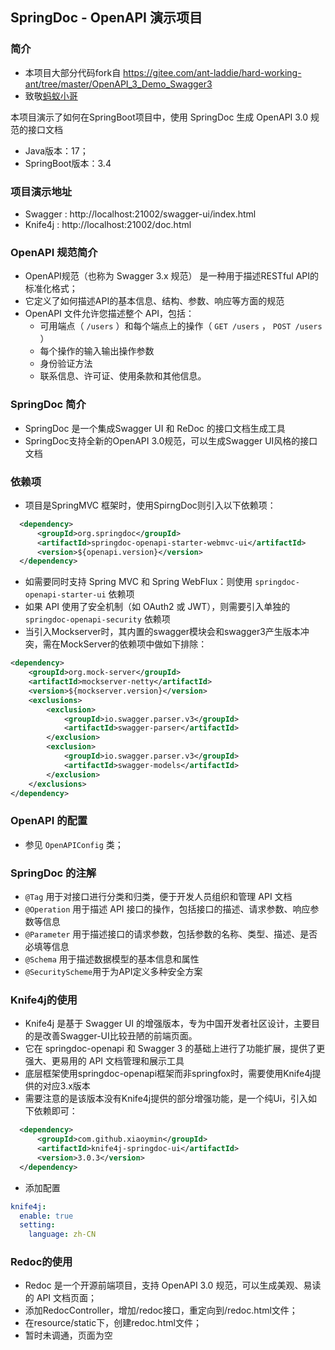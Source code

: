 ## SpringDoc - OpenAPI 演示项目

### 简介
- 本项目大部分代码fork自 https://gitee.com/ant-laddie/hard-working-ant/tree/master/OpenAPI_3_Demo_Swagger3
- 致敬[蚂蚁小哥](https://gitee.com/ant-laddie)

本项目演示了如何在SpringBoot项目中，使用 SpringDoc 生成 OpenAPI 3.0 规范的接口文档
- Java版本：17；
- SpringBoot版本：3.4

### 项目演示地址
- Swagger : http://localhost:21002/swagger-ui/index.html
- Knife4j : http://localhost:21002/doc.html

### OpenAPI 规范简介
- OpenAPI规范（也称为 Swagger 3.x 规范） 是一种用于描述RESTful API的标准化格式；
- 它定义了如何描述API的基本信息、结构、参数、响应等方面的规范
- OpenAPI 文件允许您描述整个 API，包括：
  - 可用端点（ `/users` ）和每个端点上的操作（ `GET /users` ， `POST /users` ）
  - 每个操作的输入输出操作参数
  - 身份验证方法
  - 联系信息、许可证、使用条款和其他信息。

### SpringDoc 简介
- SpringDoc 是一个集成Swagger UI 和 ReDoc 的接口文档生成工具
- SpringDoc支持全新的OpenAPI 3.0规范，可以生成Swagger UI风格的接口文档

### 依赖项
- 项目是SpringMVC 框架时，使用SpirngDoc则引入以下依赖项：
```xml
  <dependency>
      <groupId>org.springdoc</groupId>
      <artifactId>springdoc-openapi-starter-webmvc-ui</artifactId>
      <version>${openapi.version}</version>
  </dependency>
```
- 如需要同时支持 Spring MVC 和 Spring WebFlux：则使用 `springdoc-openapi-starter-ui` 依赖项
- 如果 API 使用了安全机制（如 OAuth2 或 JWT），则需要引入单独的 `springdoc-openapi-security` 依赖项
- 当引入Mockserver时，其内置的swagger模块会和swagger3产生版本冲突，需在MockServer的依赖项中做如下排除：
```xml
<dependency>
    <groupId>org.mock-server</groupId>
    <artifactId>mockserver-netty</artifactId>
    <version>${mockserver.version}</version>
    <exclusions>
        <exclusion>
            <groupId>io.swagger.parser.v3</groupId>
            <artifactId>swagger-parser</artifactId>
        </exclusion>
        <exclusion>
            <groupId>io.swagger.parser.v3</groupId>
            <artifactId>swagger-models</artifactId>
        </exclusion>
    </exclusions>
</dependency>
```
### OpenAPI 的配置
- 参见 `OpenAPIConfig` 类；

### SpringDoc 的注解
- `@Tag` 用于对接口进行分类和归类，便于开发人员组织和管理 API 文档
- `@Operation` 用于描述 API 接口的操作，包括接口的描述、请求参数、响应参数等信息
- `@Parameter` 用于描述接口的请求参数，包括参数的名称、类型、描述、是否必填等信息
- `@Schema` 用于描述数据模型的基本信息和属性
- `@SecurityScheme`用于为API定义多种安全方案

### Knife4j的使用
- Knife4j 是基于 Swagger UI 的增强版本，专为中国开发者社区设计，主要目的是改善Swagger-UI比较丑陋的前端页面。
- 它在 springdoc-openapi 和 Swagger 3 的基础上进行了功能扩展，提供了更强大、更易用的 API 文档管理和展示工具
- 底层框架使用springdoc-openapi框架而非springfox时，需要使用Knife4j提供的对应3.x版本
- 需要注意的是该版本没有Knife4j提供的部分增强功能，是一个纯Ui，引入如下依赖即可：
```xml
  <dependency>
      <groupId>com.github.xiaoymin</groupId>
      <artifactId>knife4j-springdoc-ui</artifactId>
      <version>3.0.3</version>
  </dependency>
```
- 添加配置
```yaml
knife4j:
  enable: true
  setting:
    language: zh-CN
```

### Redoc的使用
- Redoc 是一个开源前端项目，支持 OpenAPI 3.0 规范，可以生成美观、易读的 API 文档页面；
- 添加RedocController，增加/redoc接口，重定向到/redoc.html文件；
- 在resource/static下，创建redoc.html文件；
- 暂时未调通，页面为空